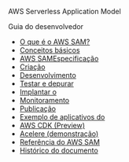 AWS Serverless Application Model

Guia do desenvolvedor

- [O que é o AWS SAM?](https://docs.aws.amazon.com/pt_br/serverless-application-model/latest/developerguide/what-is-sam.html)
- [Conceitos básicos](https://docs.aws.amazon.com/pt_br/serverless-application-model/latest/developerguide/serverless-getting-started.html)
- [AWS SAMEspecificação](https://docs.aws.amazon.com/pt_br/serverless-application-model/latest/developerguide/sam-specification.html)
- [Criação](https://docs.aws.amazon.com/pt_br/serverless-application-model/latest/developerguide/serverless-authoring.html)
- [Desenvolvimento](https://docs.aws.amazon.com/pt_br/serverless-application-model/latest/developerguide/serverless-building.html)
- [Testar e depurar](https://docs.aws.amazon.com/pt_br/serverless-application-model/latest/developerguide/serverless-test-and-debug.html)
- [Implantar o](https://docs.aws.amazon.com/pt_br/serverless-application-model/latest/developerguide/serverless-deploying.html)
- [Monitoramento](https://docs.aws.amazon.com/pt_br/serverless-application-model/latest/developerguide/serverless-monitoring.html)
- [Publicação](https://docs.aws.amazon.com/pt_br/serverless-application-model/latest/developerguide/serverless-sam-template-publishing-applications.html)
- [Exemplo de aplicativos do](https://docs.aws.amazon.com/pt_br/serverless-application-model/latest/developerguide/serverless-example-applications.html)
- [AWS CDK (Preview)](https://docs.aws.amazon.com/pt_br/serverless-application-model/latest/developerguide/serverless-cdk.html)
- [Acelere (demonstração)](https://docs.aws.amazon.com/pt_br/serverless-application-model/latest/developerguide/accelerate.html)
- [Referência do AWS SAM](https://docs.aws.amazon.com/pt_br/serverless-application-model/latest/developerguide/serverless-sam-reference.html)
- [Histórico do documento](https://docs.aws.amazon.com/pt_br/serverless-application-model/latest/developerguide/doc-history.html)
